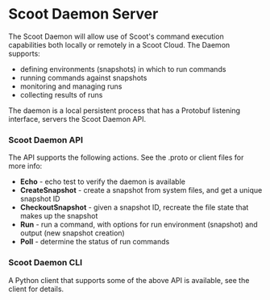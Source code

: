 # Scoot Daemon Server

The Scoot Daemon will allow use of Scoot's command execution capabilities
both locally or remotely in a Scoot Cloud. The Daemon supports:
* defining environments (snapshots) in which to run commands
* running commands against snapshots
* monitoring and managing runs
* collecting results of runs

The daemon is a local persistent process that has a Protobuf listening
interface, servers the Scoot Daemon API.

### Scoot Daemon API

The API supports the following actions. See the .proto or client files for more info:

* __Echo__ - echo test to verify the daemon is available
* __CreateSnapshot__ - create a snapshot from system files, and get a unique snapshot ID
* __CheckoutSnapshot__ - given a snapshot ID, recreate the file state that makes up the snapshot
* __Run__ - run a command, with options for run environment (snapshot) and output (new snapshot creation)
* __Poll__ - determine the status of run commands

### Scoot Daemon CLI

A Python client that supports some of the above API is available, see the client for details.

